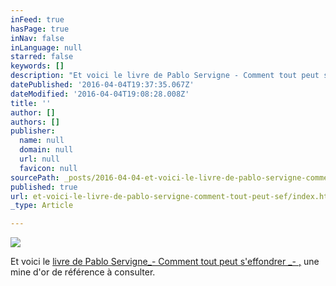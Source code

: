```yaml
---
inFeed: true
hasPage: true
inNav: false
inLanguage: null
starred: false
keywords: []
description: "Et voici le livre de Pablo Servigne - Comment tout peut s'effondrer - , une mine d'or de référence à consulter."
datePublished: '2016-04-04T19:37:35.067Z'
dateModified: '2016-04-04T19:08:28.008Z'
title: ''
author: []
authors: []
publisher:
  name: null
  domain: null
  url: null
  favicon: null
sourcePath: _posts/2016-04-04-et-voici-le-livre-de-pablo-servigne-comment-tout-peut-sef.md
published: true
url: et-voici-le-livre-de-pablo-servigne-comment-tout-peut-sef/index.html
_type: Article

---
```

![](https://the-grid-user-content.s3-us-west-2.amazonaws.com/a7114b35-70a7-4be1-9c82-11f9c7934441.jpg)

Et voici le [livre de Pablo Servigne_- Comment tout peut s'effondrer _- ,][0] une mine d'or de référence à consulter.

[0]: http://pabloservigne.com/comment-tout-peut-seffondrer/